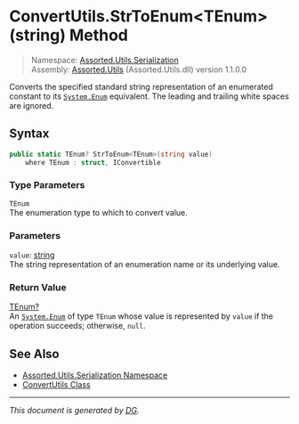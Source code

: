 ﻿# ConvertUtils.StrToEnum\<TEnum>(string) Method

> Namespace: [Assorted.Utils.Serialization](index.md#assortedutilsserialization-namespace)\
> Assembly: [Assorted.Utils](index.md) (Assorted.Utils.dll) version 1.1.0.0

Converts the specified standard string representation of an enumerated constant to its [`System.Enum`](https://docs.microsoft.com/en-us/dotnet/api/system.enum) equivalent. The leading and trailing white spaces are ignored.

## Syntax

```csharp
public static TEnum? StrToEnum<TEnum>(string value)
    where TEnum : struct, IConvertible
```

### Type Parameters

`TEnum`\
The enumeration type to which to convert value.

### Parameters

`value`: [string](https://docs.microsoft.com/en-us/dotnet/api/system.string)\
The string representation of an enumeration name or its underlying value.

### Return Value

[TEnum?](https://docs.microsoft.com/en-us/dotnet/api/system.nullable-1)\
An [`System.Enum`](https://docs.microsoft.com/en-us/dotnet/api/system.enum) of type `TEnum` whose value is represented by `value` if the operation succeeds; otherwise, `null`.

## See Also

- [Assorted.Utils.Serialization Namespace](index.md#assortedutilsserialization-namespace)
- [ConvertUtils Class](Assorted.Utils.Serialization.ConvertUtils.md)

---

_This document is generated by [DG](https://github.com/Khojasteh/dg)._
